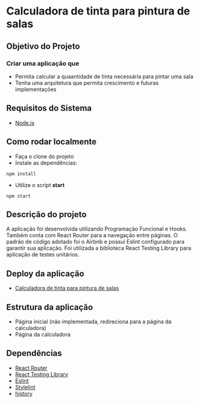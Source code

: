 # Calculadora de tinta para pintura de salas

## Objetivo do Projeto

### Criar uma aplicação que

- Permita calcular a quaantidade de tinta necessária para pintar uma sala
- Tenha uma arquitetura que permita crescimento e futuras implementações

## Requisitos do Sistema

- [Node.js](https://nodejs.org/en/)

## Como rodar localmente
- Faça o clone do projeto
- Instale as dependências:
```
npm install
```
- Utilize o script **start**
```
npm start
```

## Descrição do projeto
A aplicação foi desenvolvida utilizando Programação Funcional e Hooks. Também conta com React Router para a navegação entre páginas.
O padrão de código adotado foi o Airbnb e possui Eslint configurado para garantir sua aplicação.
Foi utilizada a biblioteca React Testing Library para aplicação de testes unitários.


## Deploy da aplicação

- [Calculadora de tinta para pintura de salas]()

## Estrutura da aplicação

- Página inicial (não implementada, redireciona para a página da calculadora)
- Página da calculadora

## Dependências
- [React Router](https://reactrouter.com/)
- [React Testing Library](https://testing-library.com/docs/react-testing-library/intro/)
- [Eslint](https://eslint.org/)
- [Stylelint](https://stylelint.io/)
- [history](https://www.npmjs.com/package/history)
